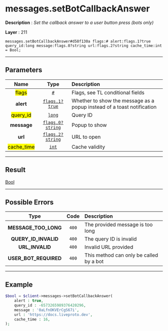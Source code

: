# messages.setBotCallbackAnswer

**Description** : *Set the callback answer to a user button press (bots only)*

**Layer** : 211

```tl
messages.setBotCallbackAnswer#d58f130a flags:# alert:flags.1?true query_id:long message:flags.0?string url:flags.2?string cache_time:int = Bool;
```

---

## Parameters

| Name | Type | Description |
| :---: | :---: | :--- |
| <mark>flags</mark> | [`#`](type/#) | Flags, see TL conditional fields |
| **alert** | [`flags.1?true`](type/true) | Whether to show the message as a popup instead of a toast notification |
| <mark>query_id</mark> | [`long`](type/long) | Query ID |
| **message** | [`flags.0?string`](type/string) | Popup to show |
| **url** | [`flags.2?string`](type/string) | URL to open |
| <mark>cache_time</mark> | [`int`](type/int) | Cache validity |

---

## Result

[Bool](type/Bool)

---

## Possible Errors

| Type | Code | Description |
| :---: | :---: | :--- |
| **MESSAGE_TOO_LONG** | `400` | The provided message is too long |
| **QUERY_ID_INVALID** | `400` | The query ID is invalid |
| **URL_INVALID** | `400` | Invalid URL provided |
| **USER_BOT_REQUIRED** | `400` | This method can only be called by a bot |

---

## Example

```php
$bool = $client->messages->setBotCallbackAnswer(
	alert : true,
	query_id : -6573265989376420296,
	message : '0aLfnOKVErCgS67i',
	url : 'https://docs.liveproto.dev',
	cache_time : 16,
);
```